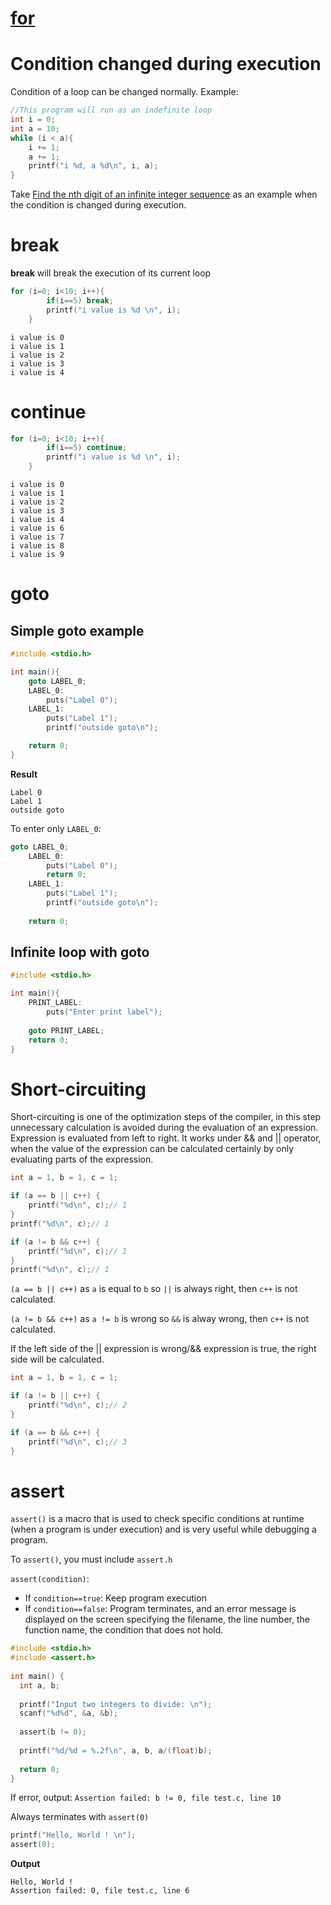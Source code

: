 # [for](for%20loop.md)
# Condition changed during execution

Condition of a loop can be changed normally. Example:

```c
//This program will run as an indefinite loop
int i = 0;
int a = 10;
while (i < a){
	i += 1;
	a += 1;
	printf("i %d, a %d\n", i, a);
}
```

Take [Find the nth digit of an infinite integer sequence](https://github.com/TranPhucVinh/C/blob/master/Algorithms/Medium%20level.md#find-the-nth-digit-of-an-infinite-integer-sequence) as an example when the condition is changed during execution.
# break
**break** will break the execution of its current loop
```c
for (i=0; i<10; i++){
		if(i==5) break;
		printf("i value is %d \n", i);
	}
```

```
i value is 0 
i value is 1 
i value is 2 
i value is 3 
i value is 4 
```

# continue

```c
for (i=0; i<10; i++){
		if(i==5) continue;
		printf("i value is %d \n", i);
	}
```

```
i value is 0 
i value is 1 
i value is 2 
i value is 3 
i value is 4 
i value is 6 
i value is 7 
i value is 8 
i value is 9 
```
# goto

## Simple goto example
```c
#include <stdio.h>

int main(){
    goto LABEL_0;
	LABEL_0:
		puts("Label 0");
    LABEL_1:    
        puts("Label 1");
        printf("outside goto\n");

	return 0;
}
```
**Result**

```
Label 0
Label 1
outside goto
```

To enter only ``LABEL_0``:

```c
goto LABEL_0;
	LABEL_0:
		puts("Label 0");
		return 0;		
    LABEL_1:    
        puts("Label 1");
        printf("outside goto\n");
		
	return 0;
```
## Infinite loop with goto

```c
#include <stdio.h>

int main(){
	PRINT_LABEL:
		puts("Enter print label");
	
	goto PRINT_LABEL;
	return 0;
}
```
# Short-circuiting
Short-circuiting is one of the optimization steps of the compiler, in this step unnecessary calculation is avoided during the evaluation of an expression. Expression is evaluated from left to right. It works under && and || operator, when the value of the expression can be calculated certainly by only evaluating parts of the expression.
```cpp
int a = 1, b = 1, c = 1;

if (a == b || c++) {
	printf("%d\n", c);// 1
}
printf("%d\n", c);// 1

if (a != b && c++) {
	printf("%d\n", c);// 1
}
printf("%d\n", c);// 1
```
``(a == b || c++)`` as ``a`` is equal to ``b`` so ``||`` is always right, then ``c++`` is not calculated.

``(a != b && c++)`` as ``a != b`` is wrong so ``&&`` is alway wrong, then ``c++`` is not calculated.

If the left side of the || expression is wrong/&& expression is true, the right side will be calculated. 
```c
int a = 1, b = 1, c = 1;

if (a != b || c++) {
	printf("%d\n", c);// 2
}

if (a == b && c++) {
	printf("%d\n", c);// 3
}
```
# assert

``assert()`` is a macro that is used to check specific conditions at runtime (when a program is under execution) and is very useful while debugging a program. 

To ``assert()``, you must include ``assert.h``

``assert(condition)``:

* If ``condition==true``: Keep program execution
* If ``condition==false``: Program terminates, and an error message is displayed on the screen specifying the filename, the line number, the function name, the condition that does not hold.

```c
#include <stdio.h>
#include <assert.h>
 
int main() {
  int a, b;
 
  printf("Input two integers to divide: \n");
  scanf("%d%d", &a, &b);
 
  assert(b != 0);
 
  printf("%d/%d = %.2f\n", a, b, a/(float)b);
 
  return 0;
}
```

If error, output: ``Assertion failed: b != 0, file test.c, line 10``

Always terminates with ``assert(0)``

```c
printf("Hello, World ! \n");
assert(0);
```
**Output**

```
Hello, World !
Assertion failed: 0, file test.c, line 6
```
